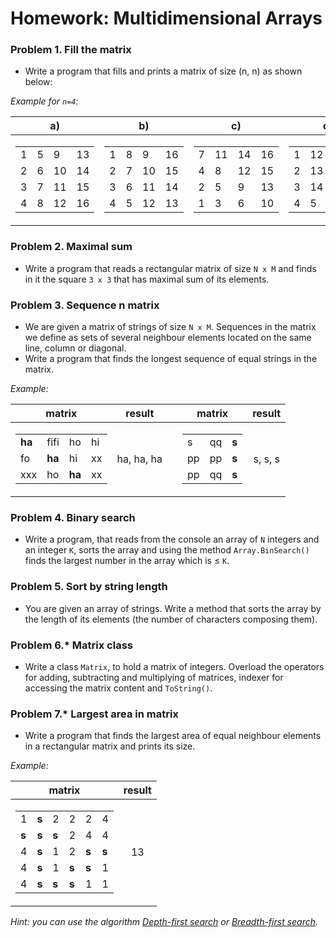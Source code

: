 Homework: Multidimensional Arrays
=================================

### Problem 1. Fill the matrix
*	Write a program that fills and prints a matrix of size (n, n) as shown below:

_Example for `n=4`:_

| a) | b) | c) | d)* |
|:--:|:--:|:--:|:---:|
|  <table><tbody><tr><td>1</td><td>5</td><td>9</td><td>13</td></tr><tr><td>2</td><td>6</td><td>10</td><td>14</td></tr><tr><td>3</td><td>7</td><td>11</td><td>15</td></tr><tr><td>4</td><td>8</td><td>12</td><td>16</td></tr></tbody></table>  |  <table><tbody><tr><td>1</td><td>8</td><td>9</td><td>16</td></tr><tr><td>2</td><td>7</td><td>10</td><td>15</td></tr><tr><td>3</td><td>6</td><td>11</td><td>14</td></tr><tr><td>4</td><td>5</td><td>12</td><td>13</td></tr></tbody></table>  |  <table><tbody><tr><td>7</td><td>11</td><td>14</td><td>16</td></tr><tr><td>4</td><td>8</td><td>12</td><td>15</td></tr><tr><td>2</td><td>5</td><td>9</td><td>13</td></tr><tr><td>1</td><td>3</td><td>6</td><td>10</td></tr></tbody></table>  |  <table><tbody><tr><td>1</td><td>12</td><td>11</td><td>10</td></tr><tr><td>2</td><td>13</td><td>16</td><td>9</td></tr><tr><td>3</td><td>14</td><td>15</td><td>8</td></tr><tr><td>4</td><td>5</td><td>6</td><td>7</td></tr></tbody></table>  |

### Problem 2. Maximal sum
*	Write a program that reads a rectangular matrix of size `N x M` and finds in it the square `3 x 3` that has maximal sum of its elements.

### Problem 3. Sequence n matrix
*	We are given a matrix of strings of size `N x M`. Sequences in the matrix we define as sets of several neighbour elements located on the same line, column or diagonal.
*	Write a program that finds the longest sequence of equal strings in the matrix.

_Example:_

| matrix |   result   |   | matrix |   result   |
|:------:|:----------:|:-:|:------:|:----------:|
| <table><tbody><tr><td><b>ha</b></td><td>fifi</td><td>ho</td><td>hi</td></tr><tr><td>fo</td><td><b>ha</b></td><td>hi</td><td>xx</td></tr><tr><td>xxx</td><td>ho</td><td><b>ha</b></td><td>xx</td></tr></tbody></table> | ha, ha, ha |   | <table><tbody><tr><td>s</td><td>qq</td><td><b>s</b></td></tr><tr><td>pp</td><td>pp</td><td><b>s</b></td></tr><tr><td>pp</td><td>qq</td><td><b>s</b></td></tr></tbody></table> | s, s, s |

### Problem 4. Binary search
*	Write a program, that reads from the console an array of `N` integers and an integer `K`, sorts the array and using the method `Array.BinSearch()` finds the largest number in the array which is &#8804; `K`. 

### Problem 5. Sort by string length
*	You are given an array of strings. Write a method that sorts the array by the length of its elements (the number of characters composing them).

### Problem 6.* Matrix class
*	Write a class `Matrix`, to hold a matrix of integers. Overload the operators for adding, subtracting and multiplying of matrices, indexer for accessing the matrix content and `ToString()`.

### Problem 7.* Largest area in matrix
*	Write a program that finds the largest area of equal neighbour elements in a rectangular matrix and prints its size.

_Example:_

| matrix |   result   |
|:------:|:----------:|
| <table><tbody><tr><td>1</td><td><b>s</b></td><td>2</td><td>2</td><td>2</td><td>4</td></tr><tr><td><b>s</b></td><td><b>s</b></td><td><b>s</b></td><td>2</td><td>4</td><td>4</td></tr><tr><td>4</td><td><b>s</b></td><td>1</td><td>2</td><td><b>s</b></td><td><b>s</b></td></tr><tr><td>4</td><td><b>s</b></td><td>1</td><td><b>s</b></td><td><b>s</b></td><td>1</td></tr><tr><td>4</td><td><b>s</b></td><td><b>s</b></td><td><b>s</b></td><td>1</td><td>1</td></tr></tbody></table> | 13 |

_Hint: you can use the algorithm [Depth-first search](http://en.wikipedia.org/wiki/Depth-first_search) or [Breadth-first search](http://en.wikipedia.org/wiki/Breadth-first_search)._
